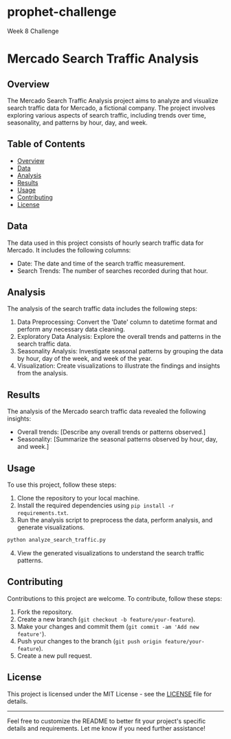 # prophet-challenge
Week 8 Challenge

# Mercado Search Traffic Analysis

## Overview

The Mercado Search Traffic Analysis project aims to analyze and visualize search traffic data for Mercado, a fictional company. The project involves exploring various aspects of search traffic, including trends over time, seasonality, and patterns by hour, day, and week.

## Table of Contents

- [Overview](#overview)
- [Data](#data)
- [Analysis](#analysis)
- [Results](#results)
- [Usage](#usage)
- [Contributing](#contributing)
- [License](#license)

## Data

The data used in this project consists of hourly search traffic data for Mercado. It includes the following columns:

- Date: The date and time of the search traffic measurement.
- Search Trends: The number of searches recorded during that hour.

## Analysis

The analysis of the search traffic data includes the following steps:

1. Data Preprocessing: Convert the 'Date' column to datetime format and perform any necessary data cleaning.
2. Exploratory Data Analysis: Explore the overall trends and patterns in the search traffic data.
3. Seasonality Analysis: Investigate seasonal patterns by grouping the data by hour, day of the week, and week of the year.
4. Visualization: Create visualizations to illustrate the findings and insights from the analysis.

## Results

The analysis of the Mercado search traffic data revealed the following insights:

- Overall trends: [Describe any overall trends or patterns observed.]
- Seasonality: [Summarize the seasonal patterns observed by hour, day, and week.]

## Usage

To use this project, follow these steps:

1. Clone the repository to your local machine.
2. Install the required dependencies using `pip install -r requirements.txt`.
3. Run the analysis script to preprocess the data, perform analysis, and generate visualizations.

```bash
python analyze_search_traffic.py
```

4. View the generated visualizations to understand the search traffic patterns.

## Contributing

Contributions to this project are welcome. To contribute, follow these steps:

1. Fork the repository.
2. Create a new branch (`git checkout -b feature/your-feature`).
3. Make your changes and commit them (`git commit -am 'Add new feature'`).
4. Push your changes to the branch (`git push origin feature/your-feature`).
5. Create a new pull request.

## License

This project is licensed under the MIT License - see the [LICENSE](LICENSE) file for details.

---

Feel free to customize the README to better fit your project's specific details and requirements. Let me know if you need further assistance!
